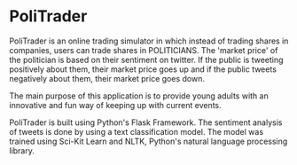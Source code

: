# PoliTrader

PoliTrader is an online trading simulator in which instead of trading shares in companies, users can trade shares in 
POLITICIANS. The 'market price' of the politician is based on their sentiment on twitter. If the public is tweeting positively
about them, their market price goes up and if the public tweets negatively about them, their market price goes down.

The main purpose of this application is to provide young adults with an innovative and fun way of keeping up with current events.

PoliTrader is built using Python's Flask Framework. The sentiment analysis of tweets is done by using a text classification model. The model was trained using Sci-Kit Learn and NLTK, Python's natural language processing library.



